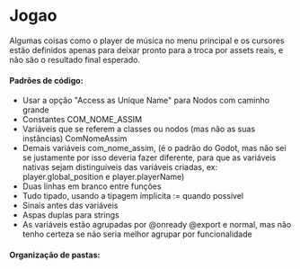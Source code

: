 # Jogao
	
Algumas coisas como o player de música no menu principal e os cursores estão definidos apenas para deixar pronto para a troca por assets reais, e não são o resultado final esperado.

#### Padrões de código:

- Usar a opção "Access as Unique Name" para Nodos com caminho grande
- Constantes COM_NOME_ASSIM
- Variáveis que se referem a classes ou nodos (mas não as suas instâncias) ComNomeAssim
- Demais variáveis com_nome_assim, (é o padrão do Godot, mas não sei se justamente por isso deveria fazer diferente, para que as variáveis nativas sejam distinguíveis das variáveis criadas, ex: player.global_position e player.playerName)
- Duas linhas em branco entre funções
- Tudo tipado, usando a tipagem ímplicita := quando possível
- Sinais antes das variáveis
- Aspas duplas para strings
- As variáveis estão agrupadas por @onready @export e normal, mas não tenho certeza se não seria melhor agrupar por funcionalidade

#### Organização de pastas:

